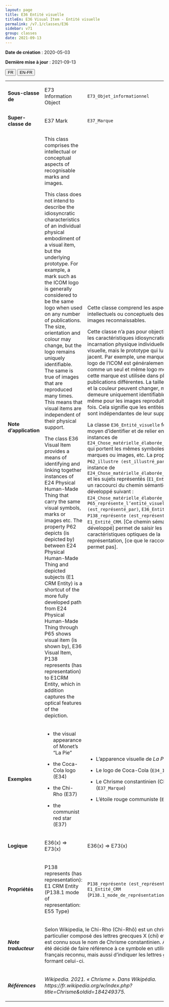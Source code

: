 ```yaml
---
layout: page
title: E36 Entité visuelle
titleEn: E36 Visual Item - Entité visuelle
permalink: /v7.1/classes/E36
sidebar: v71
group: classes
date: 2021-09-13
---
```


**Date de création** : 2020-05-03

**Dernière mise à jour** : 2021-09-13

<div class="lang-buttons">
  <button id="fr" class="activate">FR</button>
  <button id="en-fr">EN-FR</button>
</div>

<table>
	<tbody>
	<tr>
		<td><strong>Sous-classe de</strong></td>
		<td class="en"><p>E73 Information Object</p>
				</td>
			<td><p><code class="language-plaintext highlighter-rouge">E73_Objet_informationnel</code></p>
				</td>
			</tr>
		<tr>
		<td><strong>Super-classe de</strong></td>
		<td class="en"><p>E37 Mark</p>
				</td>
			<td><p><code class="language-plaintext highlighter-rouge">E37_Marque</code></p>
				</td>
			</tr>
		<tr>
		<td><strong>Note d’application</strong></td>
		<td class="en"><p>This class comprises the intellectual or conceptual aspects of recognisable marks and images. </p>
				<p>This class does not intend to describe the idiosyncratic characteristics of an individual physical embodiment of a visual item, but the underlying prototype. For example, a mark such as the ICOM logo is generally considered to be the same logo when used on any number of publications. The size, orientation and colour may change, but the logo remains uniquely identifiable. The same is true of images that are reproduced many times. This means that visual items are independent of their physical support. </p>
				<p>The class E36 Visual Item provides a means of identifying and linking together instances of E24 Physical Human-Made Thing that carry the same visual symbols, marks or images etc. The property P62 depicts (is depicted by) between E24 Physical Human-Made Thing and depicted subjects (E1 CRM Entity) is a shortcut of the more fully developed path from E24 Physical Human-Made Thing through P65 shows visual item (is shown by), E36 Visual Item, P138 represents (has representation) to E1CRM Entity, which in addition captures the optical features of the depiction. </p>
				</td>
			<td><p>Cette classe comprend les aspects intellectuels ou conceptuels des marques et images reconnaissables.</p>
				<p></p>
				<p>Cette classe n’a pas pour objectif de décrire les caractéristiques idiosyncratiques d’une incarnation physique individuelle d’une entité visuelle, mais le prototype qui lui est sous-jacent. Par exemple, une marque telle que le logo de l’ICOM est généralement considérée comme un seul et même logo même lorsque cette marque est utilisée dans plusieurs publications différentes. La taille, l’orientation et la couleur peuvent changer, mais le logo demeure uniquement identifiable. Il en est de même pour les images reproduites plusieurs fois. Cela signifie que les entités visuelles sont indépendantes de leur support physique.</p>
				<p></p>
				<p>La classe <code class="language-plaintext highlighter-rouge">E36_Entité_visuelle</code> fournit un moyen d’identifier et de relier entre elles des instances de <code class="language-plaintext highlighter-rouge">E24_Chose_matérielle_élaborée_par_l’humain</code> qui portent les mêmes symboles visuels, marques ou images, etc. La propriété <code class="language-plaintext highlighter-rouge">P62_illustre (est_illustré_par)</code> entre une instance de <code class="language-plaintext highlighter-rouge">E24_Chose_matérielle_élaborée_par_l’humain</code> et les sujets représentés (<code class="language-plaintext highlighter-rouge">E1_Entité_CRM</code>) est un raccourci du chemin sémantique plus développé suivant : <code class="language-plaintext highlighter-rouge">E24_Chose_matérielle_élaborée_par_l’humain</code>, <code class="language-plaintext highlighter-rouge">P65_représente_l’entité_visuelle (est_représenté_par)</code>, <code class="language-plaintext highlighter-rouge">E36_Entité_visuelle</code>, <code class="language-plaintext highlighter-rouge">P138_représente (est_représenté_par)</code>, <code class="language-plaintext highlighter-rouge">E1_Entité_CRM</code>. [Ce chemin sémantique développé] permet de saisir les caractéristiques optiques de la représentation, [ce que le raccourci ne permet pas].</p>
				</td>
			</tr>
		<tr>
		<td><strong>Exemples</strong></td>
		<td class="en"><ul><li><p>the visual appearance of Monet’s “La Pie”  </p>
				</li>
						<li><p>the Coca-Cola logo (E34) </p>
				</li>
							<li><p>the Chi-Rho (E37)  </p>
				</li>
							<li><p>the communist red star (E37) </p>
				</li></ul>
							</td>
			<td><ul><li><p>L’apparence visuelle de<em> La Pie</em> de Monet</p>
				</li>
						<li><p>Le logo de Coca-Cola (<code class="language-plaintext highlighter-rouge">E34_Inscription</code>)</p>
				</li>
							<li><p>Le Chrisme constantinien (Chi-Rhô) (<code class="language-plaintext highlighter-rouge">E37_Marque</code>)</p>
				</li>
							<li><p>L’étoile rouge communiste (<code class="language-plaintext highlighter-rouge">E37_Marque</code>)</p>
				</li></ul>
							</td>
			</tr>
		<tr>
		<td><strong>Logique</strong></td>
		<td class="en"><p>E36(x) ⇒ E73(x) </p>
				</td>
			<td><p>E36(x) ⇒ E73(x) </p>
				</td>
			</tr>
		<tr>
		<td><strong>Propriétés</strong></td>
		<td class="en"><p>P138 represents (has representation): E1 CRM Entity (P138.1 mode of representation: E55 Type) </p>
				</td>
			<td><p><code class="language-plaintext highlighter-rouge">P138_représente (est_représenté_par)</code>: <code class="language-plaintext highlighter-rouge">E1_Entité_CRM</code> (<code class="language-plaintext highlighter-rouge">P138.1_mode_de_représentation</code>: <code class="language-plaintext highlighter-rouge">E55_Type</code>)</p>
				</td>
			</tr>
		<tr>
		<td><strong><em>Note traducteur</em></strong></td>
		<td colspan="2"><p>Selon Wikipedia, le Chi-Rho (Chi-Rhô) est un chrisme particulier composé des lettres grecques X (chi) et P (rhô) qui est connu sous le nom de Chrisme constantinien. À ce titre, il a été décidé de faire référence à ce symbole en utilisant le terme français reconnu, mais aussi d’indiquer les lettres grecques formant celui-ci.</p>
				</td>
			</tr>
		<tr>
		<td><strong><em>Références</em></strong></td>
		<td colspan="2"><p><em>Wikipedia. 2021. « Chrisme ». Dans Wikipédia.</em><em> </em><em>https://fr.wikipedia.org/w/index.php?title=Chrisme&oldid=184249375</em><em>.</em></p>
				</td>
			</tr>
		</tbody>
	</table>
	